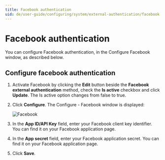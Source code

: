 ```yaml
---
title: Facebook authentication
uid: de/user-guide/configuring/system/external-authentication/facebook
---
```


# Facebook authentication

You can configure Facebook authentication, in the Configure Facebook window, as described below.

## Configure facebook authentication

1. Activate Facebook by clicking the **Edit** button beside the **Facebook external authentication** method, check the **Is active** checkbox and click **Update**. The Is active option changes from false to true.
2. Click **Configure**. The Configure - Facebook window is displayed:
    
    ![Facebook](_static/facebook/facebook-auth.png)

3. In the **App ID/API Key** field, enter your Facebook client key identifier. You can find it on your Facebook application page.

4. In the **App secret** field, enter your Facebook application secret. You can find it on your Facebook application page.
5. Click **Save**.